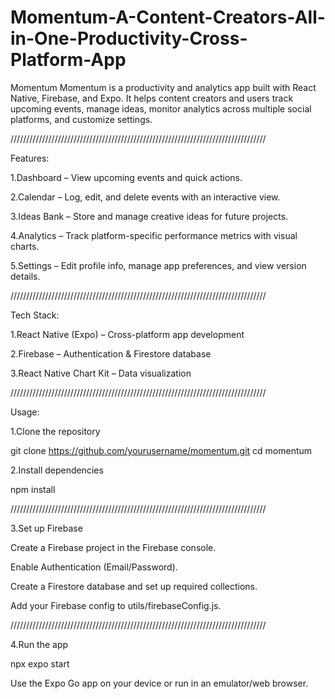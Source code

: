 # Momentum-A-Content-Creators-All-in-One-Productivity-Cross-Platform-App
Momentum
Momentum is a productivity and analytics app built with React Native, Firebase, and Expo. It helps content creators and users track upcoming events, manage ideas, monitor analytics across multiple social platforms, and customize settings.

/////////////////////////////////////////////////////////////////////////////////

Features:

1.Dashboard – View upcoming events and quick actions.

2.Calendar – Log, edit, and delete events with an interactive view.

3.Ideas Bank – Store and manage creative ideas for future projects.

4.Analytics – Track platform-specific performance metrics with visual charts.

5.Settings – Edit profile info, manage app preferences, and view version details.

/////////////////////////////////////////////////////////////////////////////////

Tech Stack:

1.React Native (Expo) – Cross-platform app development

2.Firebase – Authentication & Firestore database

3.React Native Chart Kit – Data visualization

/////////////////////////////////////////////////////////////////////////////////

Usage:

1.Clone the repository

git clone https://github.com/yourusername/momentum.git
cd momentum

2.Install dependencies

npm install

/////////////////////////////////////////////////////////////////////////////////

3.Set up Firebase

Create a Firebase project in the Firebase console.

Enable Authentication (Email/Password).

Create a Firestore database and set up required collections.

Add your Firebase config to utils/firebaseConfig.js.

/////////////////////////////////////////////////////////////////////////////////

4.Run the app

npx expo start

Use the Expo Go app on your device or run in an emulator/web browser.

